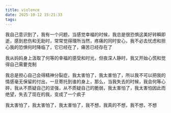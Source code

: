 ```yaml
---
title: violence
date: 2025-10-12 15:21:33
tags:
---
```


我自己意识到了，我有一个问题，当感觉幸福的时候，我总是很恐惧这美好转瞬即逝，感到悲伤和无助时，常常觉得理所当然，疼痛的同时安心，我不必去忧虑和担心我的恐惧何时降临了，它已经在了，痛苦已经存在了

我从妈妈身上汲取了何等的幸福的感受和时光，但夜深人静时，我又开始心慌和觉得自己需要克制

我总是担心自己会得精神分裂症，我太害怕了，我太害怕了，所以我不可以把我的情感毫无保留的付出，一旦寄托到谁的身上，那么，当我失去的时候，我会何等心碎，我从不质疑自己的坚强，从不质疑自己的脆弱，我太害怕了，我太害怕因此而绝望，失去了现在的我，变成了一个疯子

我太害怕了，我太害怕了，我太害怕了，我不想，我真的不想，我不想，不想